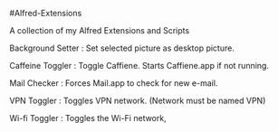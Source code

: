 #Alfred-Extensions

A collection of my Alfred Extensions and Scripts

Background Setter
: Set selected picture as desktop picture.

Caffeine Toggler
: Toggle Caffiene. Starts Caffiene.app if not running.


Mail Checker
: Forces Mail.app to check for new e-mail.

VPN Toggler
: Toggles VPN network. (Network must be named VPN)

Wi-fi Toggler
: Toggles the Wi-Fi network,
